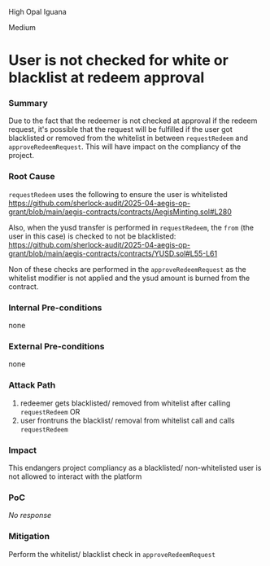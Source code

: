 High Opal Iguana

Medium

# User is not checked for white or blacklist at redeem approval

### Summary

Due to the fact that the redeemer is not checked at approval if the redeem request, it's possible that the request will be fulfilled if the user got blacklisted or removed from the whitelist in between `requestRedeem` and `approveRedeemRequest`.
This will have impact on the compliancy of the project.

### Root Cause

`requestRedeem` uses the following to ensure the user is whitelisted
https://github.com/sherlock-audit/2025-04-aegis-op-grant/blob/main/aegis-contracts/contracts/AegisMinting.sol#L280

Also, when the yusd transfer is performed in `requestRedeem`, the `from` (the user in this case) is checked to not be blacklisted:
https://github.com/sherlock-audit/2025-04-aegis-op-grant/blob/main/aegis-contracts/contracts/YUSD.sol#L55-L61

Non of these checks are performed in the `approveRedeemRequest` as the whitelist modifier is not applied and the ysud amount is burned from the contract. 

### Internal Pre-conditions

none

### External Pre-conditions

none

### Attack Path

1. redeemer gets blacklisted/ removed from whitelist after calling `requestRedeem` OR
2. user frontruns the blacklist/ removal from whitelist call and calls `requestRedeem`

### Impact

This endangers project compliancy as a blacklisted/ non-whitelisted user is not allowed to interact with the platform

### PoC

_No response_

### Mitigation

Perform the whitelist/ blacklist check in `approveRedeemRequest`